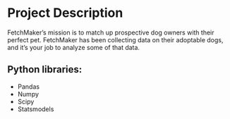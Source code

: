 # Project Description
FetchMaker’s mission is to match up prospective dog owners with their perfect pet. FetchMaker has been collecting data on their adoptable dogs, and it’s your job to analyze some of that data.

## Python libraries:
- Pandas
- Numpy
- Scipy
- Statsmodels
